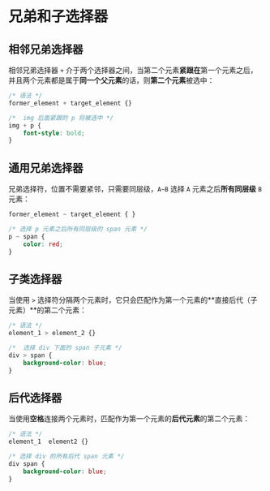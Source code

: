 # 兄弟和子选择器

## 相邻兄弟选择器

相邻兄弟选择器 `+` 介于两个选择器之间，当第二个元素**紧跟在**第一个元素之后，并且两个元素都是属于**同一个父元素**的话，则**第二个元素**被选中：

```css
/* 语法 */
former_element + target_element {}

/*  img 后面紧跟的 p 将被选中 */
img + p {
    font-style: bold;
}
```

## 通用兄弟选择器

兄弟选择符，位置不需要紧邻，只需要同层级，`A~B` 选择 `A` 元素之后**所有同层级** `B` 元素：

```css
former_element ~ target_element { }

/* 选择 p 元素之后所有同层级的 span 元素 */
p ~ span {
    color: red;
}
```

## 子类选择器

当使用 `>` 选择符分隔两个元素时，它只会匹配作为第一个元素的**直接后代（子元素）**的第二个元素：

```css
/* 语法 */
element_1 > element_2 {}

/*  选择 div 下面的 span 子元素 */
div > span {
	background-color: blue;
}
```

## 后代选择器

当使用**空格**连接两个元素时，匹配作为第一个元素的**后代元素**的第二个元素：

```css
/* 语法 */
element_1  element2 {}

/* 选择 div 的所有后代 span 元素 */
div span {
    background-color: blue;
}
```

